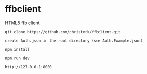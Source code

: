 # ffbclient
HTML5 ffb client

``` git clone https://github.com/christerk/ffbclient.git ```

``` create Auth.json in the root directory (see Auth.Example.json) ```

``` npm install ```

``` npm run dev ```

``` http://127.0.0.1:8080  ```
